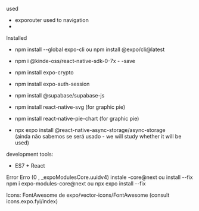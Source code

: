 used
- exporouter    used to navigation
-

Installed 
- npm install --global expo-cli  ou  npm install @expo/cli@latest
- npm i @kinde-oss/react-native-sdk-0-7x - -save
- npm install expo-crypto
- npm install expo-auth-session
- npm install @supabase/supabase-js
- npm install react-native-svg  (for graphic pie)
- npm install react-native-pie-chart (for graphic pie)


- npx expo install @react-native-async-storage/async-storage   
 (ainda não sabemos se será usado - we will study whether it will be used)


development tools:
- ES7 + React


Error
Erro (0 , _expoModulesCore.uuidv4) instale -core@next ou install --fix
npm i expo-modules-core@next   ou   npx expo install --fix


Icons: FontAwesome de  expo/vector-icons/FontAwesome (consult icons.expo.fyi/index)
